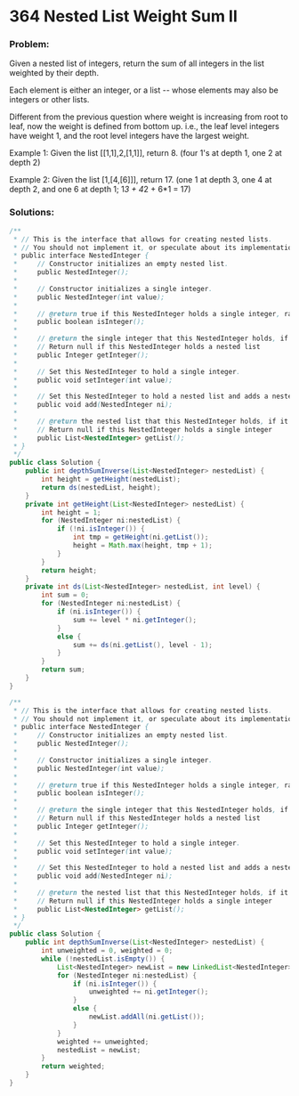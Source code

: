 # 364 Nested List Weight Sum II

### Problem:

Given a nested list of integers, return the sum of all integers in the list weighted by their depth.

Each element is either an integer, or a list -- whose elements may also be integers or other lists.

Different from the previous question where weight is increasing from root to leaf, now the weight is defined from bottom up. i.e., the leaf level integers have weight 1, and the root level integers have the largest weight.

Example 1:
Given the list [[1,1],2,[1,1]], return 8. (four 1's at depth 1, one 2 at depth 2)

Example 2:
Given the list [1,[4,[6]]], return 17. (one 1 at depth 3, one 4 at depth 2, and one 6 at depth 1; 1*3 + 4*2 + 6*1 = 17)

### Solutions:

```java
/**
 * // This is the interface that allows for creating nested lists.
 * // You should not implement it, or speculate about its implementation
 * public interface NestedInteger {
 *     // Constructor initializes an empty nested list.
 *     public NestedInteger();
 *
 *     // Constructor initializes a single integer.
 *     public NestedInteger(int value);
 *
 *     // @return true if this NestedInteger holds a single integer, rather than a nested list.
 *     public boolean isInteger();
 *
 *     // @return the single integer that this NestedInteger holds, if it holds a single integer
 *     // Return null if this NestedInteger holds a nested list
 *     public Integer getInteger();
 *
 *     // Set this NestedInteger to hold a single integer.
 *     public void setInteger(int value);
 *
 *     // Set this NestedInteger to hold a nested list and adds a nested integer to it.
 *     public void add(NestedInteger ni);
 *
 *     // @return the nested list that this NestedInteger holds, if it holds a nested list
 *     // Return null if this NestedInteger holds a single integer
 *     public List<NestedInteger> getList();
 * }
 */
public class Solution {
    public int depthSumInverse(List<NestedInteger> nestedList) {
        int height = getHeight(nestedList);
        return ds(nestedList, height);
    }
    private int getHeight(List<NestedInteger> nestedList) {
        int height = 1;
        for (NestedInteger ni:nestedList) {
            if (!ni.isInteger()) {
                int tmp = getHeight(ni.getList());
                height = Math.max(height, tmp + 1);
            }
        }
        return height;
    }
    private int ds(List<NestedInteger> nestedList, int level) {
        int sum = 0;
        for (NestedInteger ni:nestedList) {
            if (ni.isInteger()) {
                sum += level * ni.getInteger();
            }
            else {
                sum += ds(ni.getList(), level - 1);
            }
        }
        return sum;
    }
}
```

```java
/**
 * // This is the interface that allows for creating nested lists.
 * // You should not implement it, or speculate about its implementation
 * public interface NestedInteger {
 *     // Constructor initializes an empty nested list.
 *     public NestedInteger();
 *
 *     // Constructor initializes a single integer.
 *     public NestedInteger(int value);
 *
 *     // @return true if this NestedInteger holds a single integer, rather than a nested list.
 *     public boolean isInteger();
 *
 *     // @return the single integer that this NestedInteger holds, if it holds a single integer
 *     // Return null if this NestedInteger holds a nested list
 *     public Integer getInteger();
 *
 *     // Set this NestedInteger to hold a single integer.
 *     public void setInteger(int value);
 *
 *     // Set this NestedInteger to hold a nested list and adds a nested integer to it.
 *     public void add(NestedInteger ni);
 *
 *     // @return the nested list that this NestedInteger holds, if it holds a nested list
 *     // Return null if this NestedInteger holds a single integer
 *     public List<NestedInteger> getList();
 * }
 */
public class Solution {
    public int depthSumInverse(List<NestedInteger> nestedList) {
        int unweighted = 0, weighted = 0;
        while (!nestedList.isEmpty()) {
            List<NestedInteger> newList = new LinkedList<NestedInteger>();
            for (NestedInteger ni:nestedList) {
                if (ni.isInteger()) {
                    unweighted += ni.getInteger();
                }
                else {
                    newList.addAll(ni.getList());
                }
            }
            weighted += unweighted;
            nestedList = newList;
        }
        return weighted;
    }
}
```